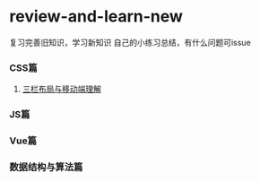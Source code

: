 # review-and-learn-new
复习完善旧知识，学习新知识
自己的小练习总结，有什么问题可issue
### CSS篇
1. [三栏布局与移动端理解](https://github.com/Qhappyman/review-and-learn-new/blob/master/front-end-knowledge/css/%E5%93%8D%E5%BA%94%E5%BC%8F%E4%B8%8E%E7%A7%BB%E5%8A%A8%E7%AB%AF/%E5%93%8D%E5%BA%94%E5%BC%8F%E4%B8%8E%E7%A7%BB%E5%8A%A8%E7%AB%AF%E6%A6%82%E5%BF%B5.md)
### JS篇
### Vue篇
### 数据结构与算法篇
